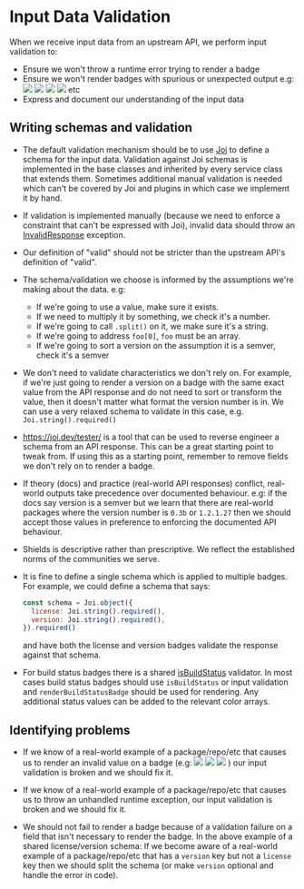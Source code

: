 # Input Data Validation

When we receive input data from an upstream API, we perform input validation to:

- Ensure we won't throw a runtime error trying to render a badge
- Ensure we won't render badges with spurious or unexpected output e.g: ![](https://img.shields.io/badge/version-null-blue) ![](https://img.shields.io/badge/coverage-NaN%25-red) ![](https://img.shields.io/badge/build-undefined-red) ![](https://img.shields.io/badge/coverage---10%25-critical) etc
- Express and document our understanding of the input data

## Writing schemas and validation

- The default validation mechanism should be to use [Joi](https://github.com/hapijs/joi) to define a schema for the input data. Validation against Joi schemas is implemented in the base classes and inherited by every service class that extends them. Sometimes additional manual validation is needed which can't be covered by Joi and plugins in which case we implement it by hand.

- If validation is implemented manually (because we need to enforce a constraint that can't be expressed with Joi), invalid data should throw an [InvalidResponse](https://contributing.shields.io/module-core_base-service_errors-InvalidResponse.html) exception.

- Our definition of "valid" should not be stricter than the upstream API's definition of "valid".

- The schema/validation we choose is informed by the assumptions we're making about the data. e.g:
  - If we're going to use a value, make sure it exists.
  - If we need to multiply it by something, we check it's a number.
  - If we're going to call `.split()` on it, we make sure it's a string.
  - If we're going to address `foo[0]`, `foo` must be an array.
  - If we're going to sort a version on the assumption it is a semver, check it's a semver

- We don't need to validate characteristics we don't rely on. For example, if we're just going to render a version on a badge with the same exact value from the API response and do not need to sort or transform the value, then it doesn't matter what format the version number is in. We can use a very relaxed schema to validate in this case, e.g. `Joi.string().required()`

- https://joi.dev/tester/ is a tool that can be used to reverse engineer a schema from an API response. This can be a great starting point to tweak from. If using this as a starting point, remember to remove fields we don't rely on to render a badge.

- If theory (docs) and practice (real-world API responses) conflict, real-world outputs take precedence over documented behaviour. e.g: if the docs say version is a semver but we learn that there are real-world packages where the version number is `0.3b` or `1.2.1.27` then we should accept those values in preference to enforcing the documented API behaviour.

- Shields is descriptive rather than prescriptive. We reflect the established norms of the communities we serve.

- It is fine to define a single schema which is applied to multiple badges. For example, we could define a schema that says:

  ```js
  const schema = Joi.object({
    license: Joi.string().required(),
    version: Joi.string().required(),
  }).required()
  ```

  and have both the license and version badges validate the response against that schema.

- For build status badges there is a shared [isBuildStatus](https://github.com/badges/shields/blob/master/services/build-status.js) validator. In most cases build status badges should use `isBuildStatus` or input validation and `renderBuildStatusBadge` should be used for rendering. Any additional status values can be added to the relevant color arrays.

## Identifying problems

- If we know of a real-world example of a package/repo/etc that causes us to render an invalid value on a badge (e.g: ![](https://img.shields.io/badge/version-null-blue) ![](https://img.shields.io/badge/coverage-NaN%25-red) ![](https://img.shields.io/badge/build-undefined-red) ) our input validation is broken and we should fix it.

- If we know of a real-world example of a package/repo/etc that causes us to throw an unhandled runtime exception, our input validation is broken and we should fix it.

- We should not fail to render a badge because of a validation failure on a field that isn't necessary to render the badge. In the above example of a shared license/version schema: If we become aware of a real-world example of a package/repo/etc that has a `version` key but not a `license` key then we should split the schema (or make `version` optional and handle the error in code).
